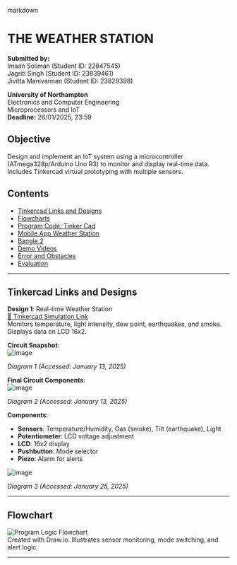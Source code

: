 markdown
# THE WEATHER STATION

**Submitted by:**  
Imaan Soliman (Student ID: 22847545)  
Jagriti Singh (Student ID: 23839461)  
Jivitta Manivannan (Student ID: 23829398)  

**University of Northampton**  
Electronics and Computer Engineering  
Microprocessors and IoT  
**Deadline:** 26/01/2025, 23:59  

## Objective
Design and implement an IoT system using a microcontroller (ATmega328p/Arduino Uno R3) to monitor and display real-time data. Includes Tinkercad virtual prototyping with multiple sensors.

## Contents
- [Tinkercad Links and Designs](#tinkercad-links-and-designs)
- [Flowcharts](#flowchart)
- [Program Code: Tinker Cad](#program-code-arduino-tinkercad)
- [Mobile App Weather Station](#mobile-app-for-weather_station)
- [Bangle 2](#bangle-watch)
- [Demo Videos](#demo-videos)
- [Error and Obstacles](#error-and-obstacles)
- [Evaluation](#evaluation)

---

## Tinkercad Links and Designs
**Design 1**: Real-time Weather Station  
[🔗 Tinkercad Simulation Link](https://www.tinkercad.com/things/3qoFuL57TnX-weather-station/editel?returnTo=https%3A%2F%2Fwww.tinkercad.com%2Fdashboard&sharecode=in1nwahO6V74P8WeY7kbg4A0KGtVcFlFicFTHH1g1W0)  
Monitors temperature, light intensity, dew point, earthquakes, and smoke. Displays data on LCD 16x2.

**Circuit Snapshot**:  
![image](https://github.com/user-attachments/assets/abb30ea2-45eb-4495-a0f9-99fe5f4cd3e1)

*Diagram 1 (Accessed: January 13, 2025)*  

**Final Circuit Components**:  
![image](https://github.com/user-attachments/assets/947e01f5-46c5-483a-adc3-0bc34e7d540e)

*Diagram 2 (Accessed: January 13, 2025)*  

**Components**:
- **Sensors**: Temperature/Humidity, Gas (smoke), Tilt (earthquake), Light
- **Potentiometer**: LCD voltage adjustment
- **LCD**: 16x2 display
- **Pushbutton**: Mode selector
- **Piezo**: Alarm for alerts

![image](https://github.com/user-attachments/assets/f406d9f0-56fa-4eae-8b39-9fbd99535bd3)

*Diagram 3 (Accessed: January 25, 2025)*

---

## Flowchart
![Program Logic Flowchart](media/image4.png)  
Created with Draw.io. Illustrates sensor monitoring, mode switching, and alert logic.

---
